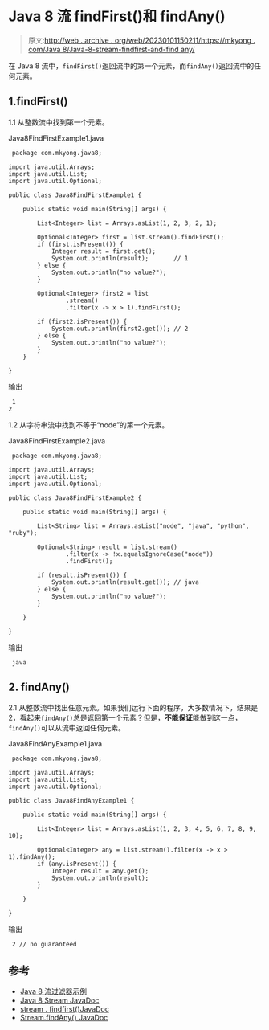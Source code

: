 # Java 8 流 findFirst()和 findAny()

> 原文:[http://web . archive . org/web/20230101150211/https://mkyong . com/Java 8/Java-8-stream-findfirst-and-find any/](http://web.archive.org/web/20230101150211/https://mkyong.com/java8/java-8-stream-findfirst-and-findany/)

在 Java 8 流中，`findFirst()`返回流中的第一个元素，而`findAny()`返回流中的任何元素。

## 1.findFirst()

1.1 从整数流中找到第一个元素。

Java8FindFirstExample1.java

```
 package com.mkyong.java8;

import java.util.Arrays;
import java.util.List;
import java.util.Optional;

public class Java8FindFirstExample1 {

    public static void main(String[] args) {

        List<Integer> list = Arrays.asList(1, 2, 3, 2, 1);

        Optional<Integer> first = list.stream().findFirst();
        if (first.isPresent()) {
            Integer result = first.get();
            System.out.println(result);       // 1
        } else {
            System.out.println("no value?");
        }

        Optional<Integer> first2 = list
                .stream()
                .filter(x -> x > 1).findFirst();

        if (first2.isPresent()) {
            System.out.println(first2.get()); // 2
        } else {
            System.out.println("no value?");
        }
    }

} 
```

输出

```
 1
2 
```

1.2 从字符串流中找到不等于“node”的第一个元素。

Java8FindFirstExample2.java

```
 package com.mkyong.java8;

import java.util.Arrays;
import java.util.List;
import java.util.Optional;

public class Java8FindFirstExample2 {

    public static void main(String[] args) {

        List<String> list = Arrays.asList("node", "java", "python", "ruby");

        Optional<String> result = list.stream()
                .filter(x -> !x.equalsIgnoreCase("node"))
                .findFirst();

        if (result.isPresent()) {
            System.out.println(result.get()); // java
        } else {
            System.out.println("no value?");
        }

    }

} 
```

输出

```
 java 
```

## 2\. findAny()

2.1 从整数流中找出任意元素。如果我们运行下面的程序，大多数情况下，结果是 2，看起来`findAny()`总是返回第一个元素？但是，**不能保证**能做到这一点，`findAny()`可以从流中返回任何元素。

Java8FindAnyExample1.java

```
 package com.mkyong.java8;

import java.util.Arrays;
import java.util.List;
import java.util.Optional;

public class Java8FindAnyExample1 {

    public static void main(String[] args) {

        List<Integer> list = Arrays.asList(1, 2, 3, 4, 5, 6, 7, 8, 9, 10);

        Optional<Integer> any = list.stream().filter(x -> x > 1).findAny();
        if (any.isPresent()) {
            Integer result = any.get();
            System.out.println(result);
        }

    }

} 
```

输出

```
 2 // no guaranteed 
```

## 参考

*   [Java 8 流过滤器示例](/web/20221205123008/https://mkyong.com/java8/java-8-streams-filter-examples/)
*   [Java 8 Stream JavaDoc](http://web.archive.org/web/20221205123008/https://docs.oracle.com/javase/8/docs/api/java/util/stream/Stream.html)
*   [stream . findfirst()JavaDoc](http://web.archive.org/web/20221205123008/https://docs.oracle.com/javase/8/docs/api/java/util/stream/Stream.html#findFirst--)
*   [Stream.findAny() JavaDoc](http://web.archive.org/web/20221205123008/https://docs.oracle.com/javase/8/docs/api/java/util/stream/Stream.html#findAny--)

<input type="hidden" id="mkyong-current-postId" value="15387">